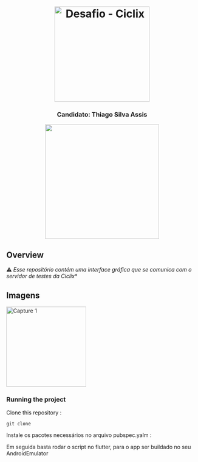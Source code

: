 <h1 align="center">
<img
		width="250"
		alt="Desafio - Ciclix"
		
</h1>
<h3 align="center">
	Candidato: Thiago Silva Assis
</h3>


<p align="center">
	<img src="" width="300">
</p>


## Overview

⚠️ *Esse repositório contém uma interface gráfica que se comunica com o servidor de testes da Ciclix**


## Imagens

<img
		width="210"
		alt="Capture 1"
		src="/home/thiago/AndroidStudioProjects/ps_ciclix/assets/img_telaCiclix.png">




### Running the project

Clone this repository :

```
git clone 

```

Instale os pacotes necessários no arquivo pubspec.yalm :


Em seguida basta rodar o script no flutter, para o app ser buildado no seu AndroidEmulator



<!-- ALL-CONTRIBUTORS-LIST:END -->
